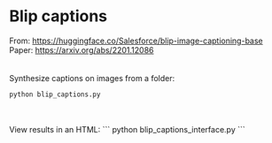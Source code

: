 # Blip captions

From: https://huggingface.co/Salesforce/blip-image-captioning-base  
Paper: https://arxiv.org/abs/2201.12086  
<br/>
<br/>
Synthesize captions on images from a folder:  
```
python blip_captions.py
```
<br/>
<br/>
View results in an HTML:
```
python blip_captions_interface.py
```